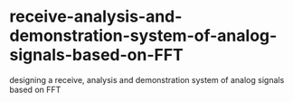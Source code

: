 # receive-analysis-and-demonstration-system-of-analog-signals-based-on-FFT
designing a receive, analysis and demonstration system of analog signals based on FFT
